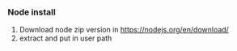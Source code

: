 ### Node install
1. Download node zip version in https://nodejs.org/en/download/
2. extract and put in user path
